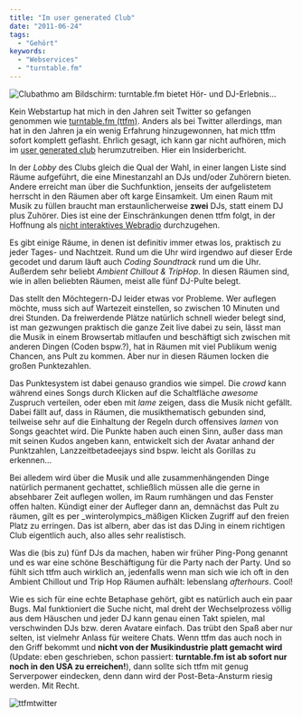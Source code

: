 ```yaml
---
title: "Im user generated Club"
date: "2011-06-24"
tags:
  - "Gehört"
keywords:
  - "Webservices"
  - "turntable.fm"
---
```


![Clubathmo am Bildschirm: turntable.fm bietet Hör- und DJ-Erlebnis…](/images/codecandies/turntablefm.jpg)

Kein Webstartup hat mich in den Jahren seit Twitter so gefangen genommen wie [turntable.fm (ttfm)](http://turntable.fm). Anders als bei Twitter allerdings, man hat in den Jahren ja ein wenig Erfahrung hinzugewonnen, hat mich ttfm sofort komplett geflasht. Ehrlich gesagt, ich kann gar nicht aufhören, mich im [user generated club](http://de-bug.de/medien/archives/turntable-fm.html) herumzutreiben. Hier ein Insiderbericht.

In der _Lobby_ des Clubs gleich die Qual der Wahl, in einer langen Liste sind Räume aufgeführt, die eine Minestanzahl an DJs und/oder Zuhörern bieten. Andere erreicht man über die Suchfunktion, jenseits der aufgelistetem herrscht in den Räumen aber oft karge Einsamkeit. Um einen Raum mit Musik zu füllen braucht man erstaunlicherweise **zwei** DJs, statt einem DJ plus Zuhörer. Dies ist eine der Einschränkungen denen ttfm folgt, in der Hoffnung als [nicht interaktives Webradio](http://allthingsd.com/20110621/turntable-fm-really-is-awesome-is-it-legal/) durchzugehen.

Es gibt einige Räume, in denen ist definitiv immer etwas los, praktisch zu jeder Tages- und Nachtzeit. Rund um die Uhr wird irgendwo auf dieser Erde gecodet und darum läuft auch _Coding Soundtrack_ rund um die Uhr. Außerdem sehr beliebt _Ambient Chillout & TripHop_. In diesen Räumen sind, wie in allen beliebten Räumen, meist alle fünf DJ-Pulte belegt.

Das stellt den Möchtegern-DJ leider etwas vor Probleme. Wer auflegen möchte, muss sich auf Wartezeit einstellen, so zwischen 10 Minuten und drei Stunden. Da freiwerdende Plätze natürlich schnell wieder belegt sind, ist man gezwungen praktisch die ganze Zeit live dabei zu sein, lässt man die Musik in einem Browsertab mitlaufen und beschäftigt sich zwischen mit anderen Dingen (Coden bspw.?), hat in Räumen mit viel Publikum wenig Chancen, ans Pult zu kommen. Aber nur in diesen Räumen locken die großen Punktezahlen.

Das Punktesystem ist dabei genauso grandios wie simpel. Die _crowd_ kann während eines Songs durch Klicken auf die Schaltfläche _awesome_ Zuspruch verteilen, oder eben mit _lame_ zeigen, dass die Musik nicht gefällt. Dabei fällt auf, dass in Räumen, die musikthematisch gebunden sind, teilweise sehr auf die Einhaltung der Regeln durch offensives _lamen_ von Songs geachtet wird. Die Punkte haben auch einen Sinn, außer dass man mit seinen Kudos angeben kann, entwickelt sich der Avatar anhand der Punktzahlen, Lanzzeitbetadeejays sind bspw. leicht als Gorillas zu erkennen…

Bei alledem wird über die Musik und alle zusammenhängenden Dinge natürlich permanent gechattet, schließlich müssen alle die gerne in absehbarer Zeit auflegen wollen, im Raum rumhängen und das Fenster offen halten. Kündigt einer der Aufleger dann an, demnächst das Pult zu räumen, gilt es per _winterolympics_mäßigen Klicken Zugriff auf den freien Platz zu erringen. Das ist albern, aber das ist das DJing in einem richtigen Club eigentlich auch, also alles sehr realistisch.

Was die (bis zu) fünf DJs da machen, haben wir früher Ping-Pong genannt und es war eine schöne Beschäftigung für die Party nach der Party. Und so fühlt sich ttfm auch wirklich an, jedenfalls wenn man sich wie ich oft in den Ambient Chillout und Trip Hop Räumen aufhält: lebenslang _afterhours_. Cool!

Wie es sich für eine echte Betaphase gehört, gibt es natürlich auch ein paar Bugs. Mal funktioniert die Suche nicht, mal dreht der Wechselprozess völlig aus dem Häuschen und jeder DJ kann genau einen Takt spielen, mal verschwinden DJs bzw. deren Avatare einfach. Das trübt den Spaß aber nur selten, ist vielmehr Anlass für weitere Chats. Wenn ttfm das auch noch in den Griff bekommt und **nicht von der Musikindustrie platt gemacht wird** (Update: eben geschrieben, schon passiert: **turntable.fm ist ab sofort nur noch in den USA zu erreichen!**), dann sollte sich ttfm mit genug Serverpower eindecken, denn dann wird der Post-Beta-Ansturm riesig werden. Mit Recht.

![](/images/codecandies/ttfmtwitter.jpg "ttfmtwitter")
